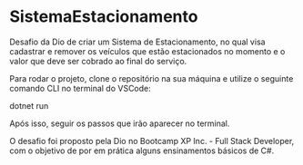 # SistemaEstacionamento
Desafio da Dio de criar um Sistema de Estacionamento, no qual visa cadastrar e remover os veículos que estão estacionados no momento e o valor que deve ser cobrado ao final do serviço.

Para rodar o projeto, clone o repositório na sua máquina e utilize o seguinte comando CLI no terminal do VSCode:

dotnet run

Após isso, seguir os passos que irão aparecer no terminal. 

O desafio foi proposto pela Dio no Bootcamp XP Inc. - Full Stack Developer, com o objetivo de por em prática alguns ensinamentos básicos de C#.
